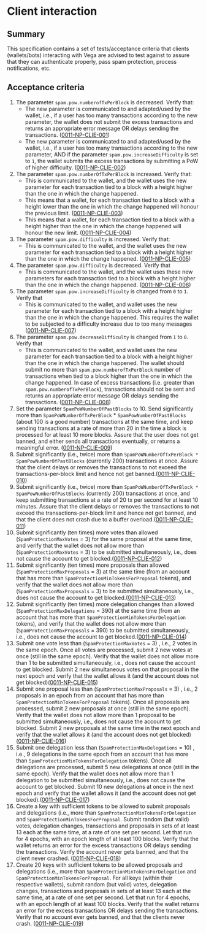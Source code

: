 # Client interaction

## Summary

This specification contains a set of tests/acceptance criteria that clients (wallets/bots) interacting with Vega are advised to test against to assure that they can authenticate properly, pass spam protection, process notifications, etc.

## Acceptance criteria

1. The parameter `spam.pow.numberofTxPerBlock` is decreased.  Verify that:
    - The new parameter is communicated to and adapted/used by the wallet, i.e., if a user has too many transactions according to the new parameter, the wallet does not submit the excess transactions and returns an appropriate error message OR delays sending the transactions. (<a name="0011-NP-CLIE-001" href="#0011-NP-CLIE-001">0011-NP-CLIE-001</a>)
    - The new parameter is communicated to and adapted/used by the wallet, i.e., if a user has too many transactions according to the new parameter, AND if the parameter `spam.pow.increaseDifficulty` is set to `1`, the wallet submits the excess transactions by submitting a PoW of higher difficulty. (<a name="0011-NP-CLIE-002" href="#0011-NP-CLIE-002">0011-NP-CLIE-002</a>)
1. The parameter `spam.pow.numberOfTxPerBlock` is increased. Verify that:
     - This is communicated to the wallet, and the wallet uses the new parameter for each transaction tied to a block with a height higher than the one in which the change happened.
     - This means that a wallet, for each transaction tied to a block with a height lower than the one in which the change happened will honour the previous limit. (<a name="0011-NP-CLIE-003" href="#0011-NP-CLIE-003">0011-NP-CLIE-003</a>)
     - This means that a wallet, for each transaction tied to a block with a height higher than the one in which the change happened will honour the new limit. (<a name="0011-NP-CLIE-004" href="#0011-NP-CLIE-004">0011-NP-CLIE-004</a>)
1. The parameter `spam.pow.difficulty` is increased. Verify that:
    - This is communicated to the wallet, and the wallet uses the new parameter for each transaction tied to a block with a height higher than the one in which the change happened. (<a name="0011-NP-CLIE-005" href="#0011-NP-CLIE-005">0011-NP-CLIE-005</a>)
1. The parameter `spam.pow.difficulty` is decreased. Verify that
    - This is communicated to the wallet, and the wallet uses these new parameters for each transaction tied to a block with a height higher than the one in which the change happened. (<a name="0011-NP-CLIE-006" href="#0011-NP-CLIE-006">0011-NP-CLIE-006</a>)
1. The parameter `spam.pow.increaseDifficulty` is changed from `0` to `1`.  Verify that
    - This is communicated to the wallet, and wallet uses the new parameter for each transaction tied to a block with a height higher than the one in which the change happened. This requires the wallet to be subjected to a difficulty increase due to too many messages (<a name="0011-NP-CLIE-007" href="#0011-NP-CLIE-007">0011-NP-CLIE-007</a>)
1. The parameter `spam.pow.decreaseDifficulty` is changed from `1` to `0`.  Verify that
    - This is communicated to the wallet, and wallet uses the new parameter for each transaction tied to a block with a height higher than the one in which the change happened. The wallet should submit no more than `spam.pow.numberofTxPerBlock` number of transactions when tied to a block higher than the one in which the change happened. In case of excess transactions (i.e. greater than `spam.pow.numberofTxPerBlock`), transactions should not be sent and returns an appropriate error message OR delays sending the transactions. (<a name="0011-NP-CLIE-008" href="#0011-NP-CLIE-008">0011-NP-CLIE-008</a>)
1. Set the parameter `SpamPoWNumberOfPastBlocks` to 10. Send significantly more than `SpamPoWNumberOfTxPerBlock` * `SpamPowNumberOfPastBlocks` (about 100 is a good number) transactions at the same time, and keep sending transactions at a rate of more than 20 in the time a block is processed for at least 10 more blocks. Assure that the user does not get banned, and either sends all transactions eventually, or returns a meaningful error. (<a name="0011-NP-CLIE-009" href="#0011-NP-CLIE-009">0011-NP-CLIE-009</a>)
1. Submit significantly (i.e., twice) more than `SpamPoWNumberOfTxPerBlock * SpamPowNumberOfPastBlocks` (currently 200) transactions at once. Assure that the client delays or removes the transactions to not exceed the transactions-per-block limit and hence not get banned.(<a name="0011-NP-CLIE-010" href="#0011-NP-CLIE-010">0011-NP-CLIE-010</a>)
1. Submit significantly (i.e., twice) more than `SpamPoWNumberOfTxPerBlock * SpamPowNumberOfPastBlocks` (currently 200) transactions at once, and keep submitting transactions at a rate of 20 tx per second for at least 10 minutes. Assure that the client delays or removes the transactions to not exceed the transactions-per-block limit and hence not get banned, and that the client does not crash due to a buffer overload.(<a name="0011-NP-CLIE-011" href="#0011-NP-CLIE-011">0011-NP-CLIE-011</a>)
1. Submit significantly (ten times) more votes than allowed (`SpamProtectionMaxVotes` = 3) for the same proposal at the same time, and verify that the wallet does not allow more than (`SpamProtectionMaxVotes` = 3) to be submitted simultaneously, i.e., does not cause the account to get blocked.(<a name="0011-NP-CLIE-012" href="#0011-NP-CLIE-012">0011-NP-CLIE-012</a>)
1. Submit significantly (ten times) more proposals than allowed (`SpamProtectionMaxProposals` = 3) at the same time (from an account that has more than `SpamProtectionMinTokensForProposal` tokens), and verify that the wallet does not allow more than (`SpamProtectionMaxProposals` = 3) to be submitted simultaneously, i.e., does not cause the account to get blocked.(<a name="0011-NP-CLIE-013" href="#0011-NP-CLIE-013">0011-NP-CLIE-013</a>)
1. Submit significantly (ten times) more delegation changes than allowed (`SpamProtectionMaxDelegations` = 390) at the same time (from an account that has more than `SpamProtectionMinTokensForDelegation` tokens), and verify that the wallet does not allow more than (`SpamProtectionMaxProposals` = 390) to be submitted simultaneously, i.e., does not cause the account to get blocked.(<a name="0011-NP-CLIE-014" href="#0011-NP-CLIE-014">0011-NP-CLIE-014</a>)
1. Submit one vote less than (`SpamProtectionMaxVotes` = 3) , i.e., 2 votes in the same epoch.  Once all votes are processed, submit 2 new votes at once (still in the same epoch).  Verify that the wallet does not allow more than 1 to be submitted simultaneously, i.e., does not cause the account to get blocked. Submit 2 new simultaneous votes on that proposal in the next epoch and verify that the wallet allows it (and the account does not get blocked)(<a name="0011-NP-CLIE-015" href="#0011-NP-CLIE-015">0011-NP-CLIE-015</a>)
1. Submit one proposal less than (`SpamProtectionMaxProposals` = 3) , i.e., 2 proposals in an epoch from an account that has more than `SpamProtectionMinTokensForProposal` tokens). Once all proposals are processed, submit 2 new proposals at once (still in the same epoch).  Verify that the wallet does not allow more than 1 proposal to be submitted simultaneously, i.e., does not cause the account to get blocked. Submit 2 new proposals at the same time in the next epoch and verify that the wallet allows it (and the account does not get blocked)(<a name="0011-NP-CLIE-016" href="#0011-NP-CLIE-016">0011-NP-CLIE-016</a>)
1. Submit one delegation less than (`SpamProtectionMaxDelegations` = 10) , i.e., 9 delegations in the same epoch from an account that has more than `SpamProtectionMinTokensForDelegation` tokens). Once all delegations are processed, submit 5 new delegations at once (still in the same epoch).  Verify that the wallet does not allow more than 1 delegation to be submitted simultaneously, i.e., does not cause the account to get blocked. Submit 10 new delegations at once in the next epoch and verify that the wallet allows it (and the account does not get blocked).(<a name="0011-NP-CLIE-017" href="#0011-NP-CLIE-017">0011-NP-CLIE-017</a>)
1. Create a key with sufficient tokens to be allowed to submit proposals and delegations (i.e., more than `SpamProtectionMinTokensForDelegation` and `SpamProtectionMinTokensForProposal`. Submit random (but valid) votes, delegation changes, transactions and proposals in sets of at least 13 each at the same time, at a rate of one set per second. Let that run for 4 epochs, with an epoch length of at least 100 blocks. Verify that the wallet returns an error for the excess transactions OR delays sending the transactions. Verify the account never gets banned, and that the client never crashed. (<a name="0011-NP-CLIE-018" href="#0011-NP-CLIE-018">0011-NP-CLIE-018</a>)
1. Create 20 keys with sufficient tokens to be allowed proposals and delegations (i.e., more than `SpamProtectionMinTokensForDelegation` and `SpamProtectionMinTokensForProposal`. For all keys (within their respective wallets), submit random (but valid) votes, delegation changes, transactions and proposals in sets of at least 13 each at the same time, at a rate of one set per second. Let that run for 4 epochs, with an epoch length of at least 100 blocks. Verify that the wallet returns an error for the excess transactions OR delays sending the transactions. Verify that no account ever gets banned, and that the clients never crash. (<a name="0011-NP-CLIE-019" href="#0011-NP-CLIE-019">0011-NP-CLIE-019</a>)
